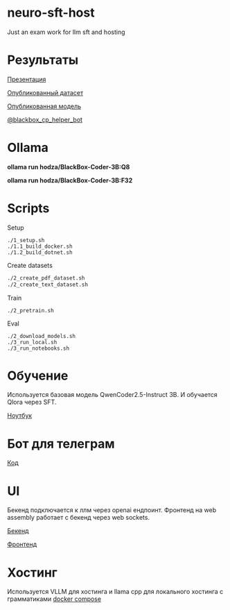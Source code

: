 # neuro-sft-host
Just an exam work for llm sft and hosting

# Результаты

[Презентация](./docs/presentation.md)

[Опубликованный датасет](https://huggingface.co/datasets/hodza/BlackBox.Shkola.2014)

[Опубликованная модель](https://huggingface.co/hodza/BlackBox-Coder-3B)

[@blackbox_cp_helper_bot](https://t.me/blackbox_cp_helper_bot)

# Ollama

**ollama run hodza/BlackBox-Coder-3B:Q8**

**ollama run hodza/BlackBox-Coder-3B:F32**

# Scripts

Setup

```
./1_setup.sh
./1.1_build_docker.sh
./1.2_build_dotnet.sh
```

Create datasets

```./2_create_forum_dataset.sh
./2_create_pdf_dataset.sh
./2_create_text_dataset.sh
```

Train
```
./2_pretrain.sh
```

Eval
```
./2_download_models.sh
./3_run_local.sh
./3_run_notebooks.sh
```
# Обучение
Используется базовая модель QwenCoder2.5-Instruct 3B. И обучается Qlora через SFT.

[Ноутбук](./labs/notebooks/pretrain.ipynb)

# Бот для телеграм

[Код](./src/Llm/LlmTelegramBot/)

# UI

Бекенд подключается к ллм через openai ендпоинт. Фронтенд на web assembly работает с бекенд через web sockets.

[Бекенд](./src/Llm/LlmBackend/)

[Фронтенд](./src/Llm/LlmFrontend/)

# Хостинг

Используется VLLM для хостинга и llama cpp для локального хостинга с грамматиками [docker compose](./docker/docker-compose.local.yml)
